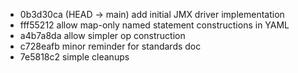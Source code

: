 - 0b3d30ca (HEAD -> main) add initial JMX driver implementation
- fff55212 allow map-only named statement constructions in YAML
- a4b7a8da allow simpler op construction
- c728eafb minor reminder for standards doc
- 7e5818c2 simple cleanups

